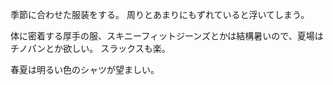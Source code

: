 季節に合わせた服装をする。
周りとあまりにもずれていると浮いてしまう。

体に密着する厚手の服、スキニーフィットジーンズとかは結構暑いので、夏場はチノパンとか欲しい。
スラックスも楽。

春夏は明るい色のシャツが望ましい。
